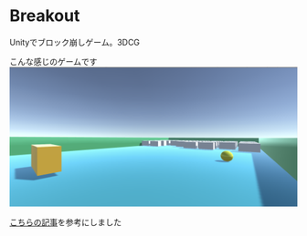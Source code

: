 # Breakout
Unityでブロック崩しゲーム。3DCG

こんな感じのゲームです
<img src='./Resources/img/playImg.png'>

[こちらの記事](https://qiita.com/nmxi/items/7950fb12ef925efa276d)を参考にしました

